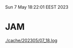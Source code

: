 Sun  7 May 18:22:01 EEST 2023
# JAM
<a href='./cache/202305/07_18.log'>./cache/202305/07_18.log</a>
